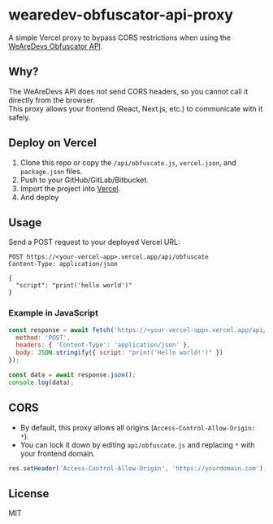 # wearedev-obfuscator-api-proxy

A simple Vercel proxy to bypass CORS restrictions when using the [WeAreDevs Obfuscator API](https://wearedevs.net/api/obfuscate).

## Why?
The WeAreDevs API does not send CORS headers, so you cannot call it directly from the browser.  
This proxy allows your frontend (React, Next.js, etc.) to communicate with it safely.

## Deploy on Vercel
1. Clone this repo or copy the `/api/obfuscate.js`, `vercel.json`, and `package.json` files.
2. Push to your GitHub/GitLab/Bitbucket.
3. Import the project into [Vercel](https://vercel.com/).
4. And deploy

## Usage
Send a POST request to your deployed Vercel URL:

```http
POST https://<your-vercel-app>.vercel.app/api/obfuscate
Content-Type: application/json

{
  "script": "print('hello world')"
}
````

### Example in JavaScript

```js
const response = await fetch('https://<your-vercel-app>.vercel.app/api/obfuscate', {
  method: 'POST',
  headers: { 'Content-Type': 'application/json' },
  body: JSON.stringify({ script: "print('Hello world!')" })
});

const data = await response.json();
console.log(data);
```

## CORS

* By default, this proxy allows all origins (`Access-Control-Allow-Origin: *`).
* You can lock it down by editing `api/obfuscate.js` and replacing `*` with your frontend domain.

```js
res.setHeader('Access-Control-Allow-Origin', 'https://yourdomain.com');
```

## License

MIT
